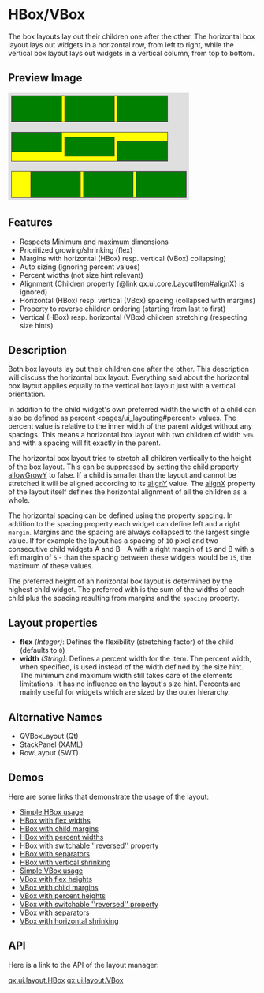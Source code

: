 HBox/VBox
=========

The box layouts lay out their children one after the other. The horizontal box layout lays out widgets in a horizontal row, from left to right, while the vertical box layout lays out widgets in a vertical column, from top to bottom.

Preview Image
-------------

![hbox.png](hbox.png)

Features
--------

-   Respects Minimum and maximum dimensions
-   Prioritized growing/shrinking (flex)
-   Margins with horizontal (HBox) resp. vertical (VBox) collapsing)
-   Auto sizing (ignoring percent values)
-   Percent widths (not size hint relevant)
-   Alignment (Children property {@link qx.ui.core.LayoutItem\#alignX} is ignored)
-   Horizontal (HBox) resp. vertical (VBox) spacing (collapsed with margins)
-   Property to reverse children ordering (starting from last to first)
-   Vertical (HBox) resp. horizontal (VBox) children stretching (respecting size hints)

Description
-----------

Both box layouts lay out their children one after the other. This description will discuss the horizontal box layout. Everything said about the horizontal box layout applies equally to the vertical box layout just with a vertical orientation.

In addition to the child widget's own preferred width the width of a child can also be defined as percent \<pages/ui\_layouting\#percent\> values. The percent value is relative to the inner width of the parent widget without any spacings. This means a horizontal box layout with two children of width `50%` and with a spacing will fit exactly in the parent.

The horizontal box layout tries to stretch all children vertically to the height of the box layout. This can be suppressed by setting the child property [allowGrowY](apps://apiviewer/#qx.ui.core.LayoutItem~setAllowGrowY) to false. If a child is smaller than the layout and cannot be stretched it will be aligned according to its [alignY](apps://apiviewer/#qx.ui.core.LayoutItem~setAlignY) value. The [alignX](apps://apiviewer/#qx.ui.layout.HBox~setAlignX) property of the layout itself defines the horizontal alignment of all the children as a whole.

The horizontal spacing can be defined using the property [spacing](apps://apiviewer/#qx.ui.layout.HBox~setSpacing). In addition to the spacing property each widget can define left and a right `margin`. Margins and the spacing are always collapsed to the largest single value. If for example the layout has a spacing of `10` pixel and two consecutive child widgets A and B - A with a right margin of `15` and B with a left margin of `5` - than the spacing between these widgets would be `15`, the maximum of these values.

The preferred height of an horizontal box layout is determined by the highest child widget. The preferred with is the sum of the widths of each child plus the spacing resulting from margins and the `spacing` property.

Layout properties
-----------------

-   **flex** *(Integer)*: Defines the flexibility (stretching factor) of the child (defaults to `0`)
-   **width** *(String)*: Defines a percent width for the item. The percent width, when specified, is used instead of the width defined by the size hint. The minimum and maximum width still takes care of the elements limitations. It has no influence on the layout's size hint. Percents are mainly useful for widgets which are sized by the outer hierarchy.

Alternative Names
-----------------

-   QVBoxLayout (Qt)
-   StackPanel (XAML)
-   RowLayout (SWT)

Demos
-----

Here are some links that demonstrate the usage of the layout:

-   [Simple HBox usage](apps://demobrowser/#layout~HBox.html)
-   [HBox with flex widths](apps://demobrowser/#layout~HBox_Flex.html)
-   [HBox with child margins](apps://demobrowser/#layout~HBox_Margin.html)
-   [HBox with percent widths](apps://demobrowser/#layout~HBox_Percent.html)
-   [HBox with switchable ''reversed'' property](apps://demobrowser/#layout~HBox_Reversed.html)
-   [HBox with separators](apps://demobrowser/#layout~HBox_Separator.html)
-   [HBox with vertical shrinking](apps://demobrowser/#layout~HBox_ShrinkY.html)
-   [Simple VBox usage](apps://demobrowser/#layout~VBox.html)
-   [VBox with flex heights](apps://demobrowser/#layout~VBox_Flex.html)
-   [VBox with child margins](apps://demobrowser/#layout~VBox_Margin.html)
-   [VBox with percent heights](apps://demobrowser/#layout~VBox_Percent.html)
-   [VBox with switchable ''reversed'' property](apps://demobrowser/#layout~VBox_Reversed.html)
-   [VBox with separators](apps://demobrowser/#layout~VBox_Separator.html)
-   [VBox with horizontal shrinking](apps://demobrowser/#layout~VBox_ShrinkX.html)

API
---

Here is a link to the API of the layout manager:

[qx.ui.layout.HBox](apps://apiviewer/index.html#qx.ui.layout.HBox)
[qx.ui.layout.VBox](apps://apiviewer/index.html#qx.ui.layout.VBox)
